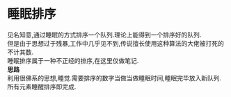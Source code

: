 # 睡眠排序  
见名知意,通过睡眠的方式排序一个队列.理论上能得到一个排序好的队列.  
但是由于思想过于残暴,工作中几乎见不到,传说擅长使用这种算法的大佬被打死的不计其数.  
睡眠排序属于一种不正经的排序,在这里仅做笔记.  
**思路**  
利用很佛系的思想,睡觉.需要排序的数字当做当做睡眠时间,睡眠完毕放入新队列.所有元素睡醒排序即完成.  
